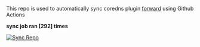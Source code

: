 This repo is used to automatically sync coredns plugin [forward](https://github.com/QZLin/forward) using Github Actions

**sync job ran [292] times**

[![Sync Repo](https://github.com/QZLin/coredns-extract/actions/workflows/sync.yaml/badge.svg)](https://github.com/QZLin/coredns-extract/actions/workflows/sync.yaml)
